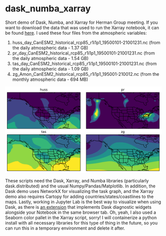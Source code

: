 # dask_numba_xarray
Short demo of Dask, Numba, and Xarray for Herman Group meeting. If you want to download the data that was used to run the Xarray notebook, it can be found [here](https://www.earthsystemgrid.org/dataset/ucar.cgd.ccsm4.CLIVAR_LE.canesm2_lens_new.html). I used these four files from the atmospheric variables:
1. huss_day_CanESM2_historical_rcp85_r1i1p1_19500101-21001231.nc (from the daily atmospheric data - 1.37 GB)
2. pr_day_CanESM2_historical_rcp85_r1i1p1_19500101-21001231.nc (from the daily atmospheric data - 1.54 GB)
3. tas_day_CanESM2_historical_rcp85_r1i1p1_19500101-21001231.nc (from the daily atmospheric data - 1.09 GB)
4. zg_Amon_CanESM2_historical_rcp85_r1i1p1_195001-210012.nc (from the monthly atmospheric data - 694 MB)

![](canesm2_fields.png?raw=true)

These scripts need the Dask, Xarray, and Numba libraries (particularly dask.distributed) and the usual Numpy/Pandas/Matplotlib. In addition, the Dask demo uses NetworkX for visualizing the task graph, and the Xarray demo also requires Cartopy for adding countries/states/coastlines to the maps. Lastly, working in Jupyter Lab is the best way to visualize when using Dask, as there is [an extension](https://github.com/dask/dask-labextension) that implements Dask diagnostic widgets alongside your Notebook in the same browser tab. Oh, yeah, I also used a Seaborn color pallet in the Xarray script, sorry! I will containerize a python install with all necessary libraries for this type of thing in the future, so you can run this in a temporary environment and delete it after.
